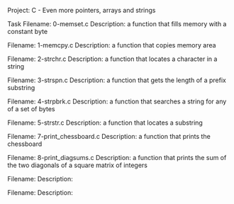 Project: C - Even more pointers, arrays and strings

Task 
Filename: 0-memset.c
Description: a function that fills memory with a constant byte 

Filename: 1-memcpy.c
Description: a function that copies memory area

Filename: 2-strchr.c
Description: a function that locates a character in a string

Filename: 3-strspn.c
Description: a function that gets the length of a prefix substring

Filename: 4-strpbrk.c
Description: a function that searches a string for any of a set of bytes

Filename: 5-strstr.c
Description: a function that locates a substring

Filename: 7-print_chessboard.c
Description:  a function that prints the chessboard

Filename: 8-print_diagsums.c
Description: a function that prints the sum of the two diagonals of a square matrix of integers

Filename:
Description:

Filename:
Description:
